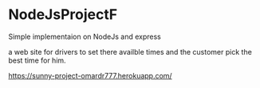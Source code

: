 # NodeJsProjectF
Simple implementaion on NodeJs and express  

a web site for drivers to set there availble times and the customer pick the best time for him.

  https://sunny-project-omardr777.herokuapp.com/
